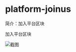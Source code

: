 # platform-joinus

简介：加入平台区块

加入平台区块

![截图](https://unpkg.com/@icedesign/platform-joinus-block/screenshot.png)
